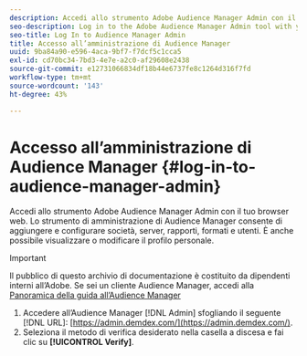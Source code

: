 ```yaml
---
description: Accedi allo strumento Adobe Audience Manager Admin con il tuo browser web. Lo strumento di amministrazione di Audience Manager consente di aggiungere e configurare società, server, rapporti, formati e utenti. È anche possibile visualizzare o modificare il profilo personale.
seo-description: Log in to the Adobe Audience Manager Admin tool with your web browser. The Audience Manager Admin tool lets you add and configure companies, servers, reports, formats, and users. You can also view or edit your personal profile.
seo-title: Log In to Audience Manager Admin
title: Accesso all’amministrazione di Audience Manager
uuid: 9ba84a90-e596-4aca-9bf7-f7dcf5c1cca5
exl-id: cd70bc34-7bd3-4e7e-a2c0-af29608e2438
source-git-commit: e12731066834df18b44e6737fe8c1264d316f7fd
workflow-type: tm+mt
source-wordcount: '143'
ht-degree: 43%

---
```


# Accesso all’amministrazione di Audience Manager {#log-in-to-audience-manager-admin}

Accedi allo strumento Adobe Audience Manager Admin con il tuo browser web. Lo strumento di amministrazione di Audience Manager consente di aggiungere e configurare società, server, rapporti, formati e utenti. È anche possibile visualizzare o modificare il profilo personale.

>[!IMPORTANT]
>
> Il pubblico di questo archivio di documentazione è costituito da dipendenti interni all’Adobe. Se sei un cliente Audience Manager, accedi alla [Panoramica della guida all’Audience Manager](https://experienceleague.adobe.com/docs/audience-manager/user-guide/aam-home.html)

<!-- t_login.xml -->

1. Accedere all’Audience Manager [!DNL Admin] sfogliando il seguente [!DNL URL]: [https://admin.demdex.com/](https://admin.demdex.com/).
1. Seleziona il metodo di verifica desiderato nella casella a discesa e fai clic su **[!UICONTROL Verify]**.
